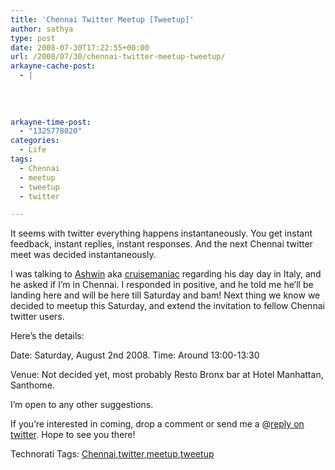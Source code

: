 ```yaml
---
title: 'Chennai Twitter Meetup [Tweetup]'
author: sathya
type: post
date: 2008-07-30T17:22:55+00:00
url: /2008/07/30/chennai-twitter-meetup-tweetup/
arkayne-cache-post:
  - |
    
    
    
    
arkayne-time-post:
  - "1325778020"
categories:
  - Life
tags:
  - Chennai
  - meetup
  - tweetup
  - twitter

---
```

It seems with twitter everything happens instantaneously. You get instant feedback, instant replies, instant responses. And the next Chennai twitter meet was decided instantaneously.

I was talking to <a href="http://thecruisemaniac.com/" target="_blank">Ashwin</a> aka <a href="http://twitter.com/cruisemaniac" target="_blank">cruisemaniac</a> regarding his day day in Italy, and he asked if I’m in Chennai. I responded in positive, and he told me he’ll be landing here and will be here till Saturday and bam! Next thing we know we decided to meetup this Saturday, and extend the invitation to fellow Chennai twitter users.

Here’s the details:

Date: Saturday, August 2nd 2008. Time: Around 13:00-13:30

Venue: Not decided yet, most probably Resto Bronx bar at Hotel Manhattan, Santhome.

I&#8217;m open to any other suggestions.

If you&#8217;re interested in coming, drop a comment or send me a @[reply on twitter][1]. Hope to see you there!

<div id="scid:0767317B-992E-4b12-91E0-4F059A8CECA8:a1dfe3fd-d029-4c73-a666-3001c075c833" class="wlWriterSmartContent" style="padding-right: 0px; display: inline; padding-left: 0px; float: none; padding-bottom: 0px; margin: 0px; padding-top: 0px">
  Technorati Tags: <a rel="tag" href="http://technorati.com/tags/Chennai">Chennai</a>,<a rel="tag" href="http://technorati.com/tags/twitter">twitter</a>,<a rel="tag" href="http://technorati.com/tags/meetup">meetup</a>,<a rel="tag" href="http://technorati.com/tags/tweetup">tweetup</a>
</div>

 [1]: http://twitter.com/home?status=@sathyabhat
